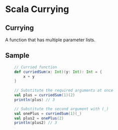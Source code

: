 # Scala Currying

## Currying
A function that has multiple parameter lists.  

## Sample
```Scala
    // Curried function
    def curriedSum(x: Int)(y: Int): Int = {
        x + y
    }
    
    // Substitute the required arguments at once
    val plus = curriedSum(1)(2)
    println(plus) // 3

    // Substitute the second argument with (_)
    val onePlus = curriedSum(1)(_)
    val plus2 = onePlus(2)
    println(plus2) // 3
```
